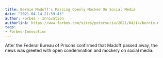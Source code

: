 ```yaml
---
title: Bernie Madoff's Passing Openly Mocked On Social Media
date: "2021-04-14 21:59:43"
author: Forbes - Innovation
authorlink: https://www.forbes.com/sites/petersuciu/2021/04/14/bernie-madoffs-passing-openly-mocked-on-social-media/
tags:
- Forbes-Innovation
---
```

After the Federal Bureau of Prisons confirmed that Madoff passed away, the news was greeted with open condemnation and mockery on social media.